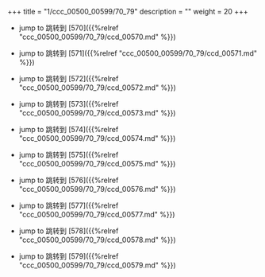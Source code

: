 +++
title = "1/ccc_00500_00599/70_79"
description = ""
weight = 20
+++

* jump to 跳转到 [570]({{%relref "ccc_00500_00599/70_79/ccd_00570.md" %}})

* jump to 跳转到 [571]({{%relref "ccc_00500_00599/70_79/ccd_00571.md" %}})

* jump to 跳转到 [572]({{%relref "ccc_00500_00599/70_79/ccd_00572.md" %}})

* jump to 跳转到 [573]({{%relref "ccc_00500_00599/70_79/ccd_00573.md" %}})

* jump to 跳转到 [574]({{%relref "ccc_00500_00599/70_79/ccd_00574.md" %}})

* jump to 跳转到 [575]({{%relref "ccc_00500_00599/70_79/ccd_00575.md" %}})

* jump to 跳转到 [576]({{%relref "ccc_00500_00599/70_79/ccd_00576.md" %}})

* jump to 跳转到 [577]({{%relref "ccc_00500_00599/70_79/ccd_00577.md" %}})

* jump to 跳转到 [578]({{%relref "ccc_00500_00599/70_79/ccd_00578.md" %}})

* jump to 跳转到 [579]({{%relref "ccc_00500_00599/70_79/ccd_00579.md" %}})

